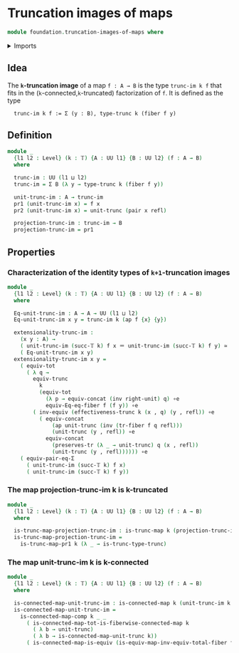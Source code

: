 # Truncation images of maps

```agda
module foundation.truncation-images-of-maps where
```

<details><summary>Imports</summary>

```agda
open import foundation.action-on-identifications-functions
open import foundation.connected-maps
open import foundation.dependent-pair-types
open import foundation.equivalences
open import foundation.functoriality-dependent-pair-types
open import foundation.functoriality-truncation
open import foundation.identity-types
open import foundation.transport-along-identifications
open import foundation.truncated-maps
open import foundation.truncations
open import foundation.universe-levels

open import foundation-core.equality-dependent-pair-types
open import foundation-core.fibers-of-maps
open import foundation-core.truncation-levels
```

</details>

## Idea

The **`k`-truncation image** of a map `f : A → B` is the type `trunc-im k f`
that fits in the (`k`-connected,`k`-truncated) factorization of `f`. It is
defined as the type

```text
  trunc-im k f := Σ (y : B), type-trunc k (fiber f y)
```

## Definition

```agda
module _
  {l1 l2 : Level} (k : 𝕋) {A : UU l1} {B : UU l2} (f : A → B)
  where

  trunc-im : UU (l1 ⊔ l2)
  trunc-im = Σ B (λ y → type-trunc k (fiber f y))

  unit-trunc-im : A → trunc-im
  pr1 (unit-trunc-im x) = f x
  pr2 (unit-trunc-im x) = unit-trunc (pair x refl)

  projection-trunc-im : trunc-im → B
  projection-trunc-im = pr1
```

## Properties

### Characterization of the identity types of `k+1`-truncation images

```agda
module _
  {l1 l2 : Level} (k : 𝕋) {A : UU l1} {B : UU l2} (f : A → B)
  where

  Eq-unit-trunc-im : A → A → UU (l1 ⊔ l2)
  Eq-unit-trunc-im x y = trunc-im k (ap f {x} {y})

  extensionality-trunc-im :
    (x y : A) →
    ( unit-trunc-im (succ-𝕋 k) f x ＝ unit-trunc-im (succ-𝕋 k) f y) ≃
    ( Eq-unit-trunc-im x y)
  extensionality-trunc-im x y =
    ( equiv-tot
      ( λ q →
        equiv-trunc
          k
          (equiv-tot
            (λ p → equiv-concat (inv right-unit) q) ∘e
            equiv-Eq-eq-fiber f (f y)) ∘e
        ( inv-equiv (effectiveness-trunc k (x , q) (y , refl)) ∘e
          ( equiv-concat
              (ap unit-trunc (inv (tr-fiber f q refl)))
              (unit-trunc (y , refl)) ∘e
            equiv-concat
              (preserves-tr (λ _ → unit-trunc) q (x , refl))
              (unit-trunc (y , refl)))))) ∘e
    ( equiv-pair-eq-Σ
      ( unit-trunc-im (succ-𝕋 k) f x)
      ( unit-trunc-im (succ-𝕋 k) f y))
```

### The map projection-trunc-im k is k-truncated

```agda
module _
  {l1 l2 : Level} (k : 𝕋) {A : UU l1} {B : UU l2} (f : A → B)
  where

  is-trunc-map-projection-trunc-im : is-trunc-map k (projection-trunc-im k f)
  is-trunc-map-projection-trunc-im =
    is-trunc-map-pr1 k (λ _ → is-trunc-type-trunc)
```

### The map unit-trunc-im k is k-connected

```agda
module _
  {l1 l2 : Level} (k : 𝕋) {A : UU l1} {B : UU l2} (f : A → B)
  where

  is-connected-map-unit-trunc-im : is-connected-map k (unit-trunc-im k f)
  is-connected-map-unit-trunc-im =
    is-connected-map-comp k _ _
      ( is-connected-map-tot-is-fiberwise-connected-map k
        ( λ b → unit-trunc)
        ( λ b → is-connected-map-unit-trunc k))
      ( is-connected-map-is-equiv (is-equiv-map-inv-equiv-total-fiber f))
```
